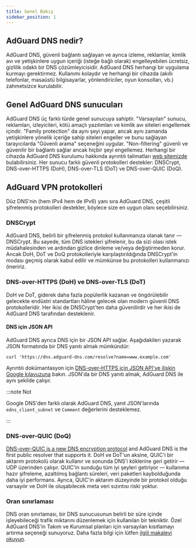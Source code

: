 ```yaml
---
title: Genel Bakış
sidebar_position: 1
---
```


## AdGuard DNS nedir?

AdGuard DNS, güvenli bağlantı sağlayan ve ayrıca izleme, reklamlar, kimlik avı ve yetişkinlere uygun içeriği (isteğe bağlı olarak) engelleyebilen ücretsiz, gizlilik odaklı bir DNS çözümleyicisidir. AdGuard DNS herhangi bir uygulama kurmayı gerektirmez. Kullanımı kolaydır ve herhangi bir cihazda (akıllı telefonlar, masaüstü bilgisayarlar, yönlendiriciler, oyun konsolları, vb.) zahmetsizce kurulabilir.

## Genel AdGuard DNS sunucuları

AdGuard DNS üç farklı türde genel sunucuya sahiptir. "Varsayılan" sunucu, reklamları, izleyicileri, kötü amaçlı yazılımları ve kimlik avı siteleri engellemek içindir. "Family protection" da aynı şeyi yapar, ancak aynı zamanda yetişkinlere yönelik içeriğe sahip siteleri engeller ve bunu sağlayan tarayıcılarda "Güvenli arama" seçeneğini uygular. "Non-filtering" güvenli ve güvenilir bir bağlantı sağlar ancak hiçbir şeyi engellemez. Herhangi bir cihazda AdGuard DNS kurulumu hakkında ayrıntılı talimatları [web sitemizde](https://adguard-dns.io/public-dns.html) bulabilirsiniz. Her sunucu farklı güvenli protokolleri destekler: DNSCrypt, DNS-over-HTTPS (DoH), DNS-over-TLS (DoT) ve DNS-over-QUIC (DoQ).

## AdGuard VPN protokolleri

Düz DNS'nin (hem IPv4 hem de IPv6) yanı sıra AdGuard DNS, çeşitli şifrelenmiş protokolleri destekler, böylece size en uygun olanı seçebilirsiniz.

### DNSCrypt

AdGuard DNS, belirli bir şifrelenmiş protokol kullanmanıza olanak tanır — DNSCrypt. Bu sayede, tüm DNS istekleri şifrelenir, bu da sizi olası istek müdahalesinden ve ardından gizlice dinleme ve/veya değiştirmeden korur. Ancak DoH, DoT ve DoQ protokolleriyle karşılaştırıldığında DNSCrypt'in modası geçmiş olarak kabul edilir ve mümkünse bu protokolleri kullanmanızı öneririz.

### DNS-over-HTTPS (DoH) ve DNS-over-TLS (DoT)

DoH ve DoT, giderek daha fazla popülerlik kazanan ve öngörülebilir gelecekte endüstri standartları hâline gelecek olan modern güvenli DNS protokolleridir. Her ikisi de DNSCrypt'ten daha güvenilirdir ve her ikisi de AdGuard DNS tarafından desteklenir.

#### DNS için JSON API

AdGuard DNS ayrıca DNS için bir JSON API sağlar. Aşağıdakileri yazarak JSON formatında bir DNS yanıtı almak mümkündür:

```text
curl 'https://dns.adguard-dns.com/resolve?name=www.example.com'
```

Ayrıntılı dokümantasyon için [DNS-over-HTTPS için JSON API'ye ilişkin Google kılavuzuna](https://developers.google.com/speed/public-dns/docs/doh/json) bakın. JSON'da bir DNS yanıtı almak, AdGuard DNS ile aynı şekilde çalışır.

:::note Not

Google DNS'den farklı olarak AdGuard DNS, yanıt JSON'larında `edns_client_subnet` ve `Comment` değerlerini desteklemez.

:::

### DNS-over-QUIC (DoQ)

[DNS-over-QUIC is a new DNS encryption protocol](https://adguard-dns.io/en/blog/dns-over-quic.html) and AdGuard DNS is the first public resolver that supports it. DoH ve DoT'un aksine, QUIC'i bir aktarım protokolü olarak kullanır ve sonunda DNS'i köklerine geri getirir — UDP üzerinden çalışır. QUIC'in sunduğu tüm iyi şeyleri getiriyor — kullanıma hazır şifreleme, azaltılmış bağlantı süreleri, veri paketleri kaybolduğunda daha iyi performans. Ayrıca, QUIC'in aktarım düzeyinde bir protokol olduğu varsayılır ve DoH ile oluşabilecek meta veri sızıntısı riski yoktur.

### Oran sınırlaması

DNS oran sınırlaması, bir DNS sunucusunun belirli bir süre içinde işleyebileceği trafik miktarını düzenlemek için kullanılan bir tekniktir. Özel AdGuard DNS'in Takım ve Kurumsal planları için varsayılan kısıtlamayı artırma seçeneği sunuyoruz. Daha fazla bilgi için lütfen [ilgili makaleyi okuyun](/private-dns/server-and-settings/rate-limit.md).

